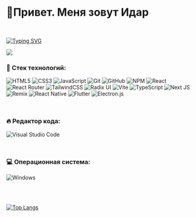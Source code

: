 <div display: flex; flex-direction:row;>
  <h1>👋Привет. Меня зовут Идар</h1>

  <br>

  [![Typing SVG](https://readme-typing-svg.herokuapp.com?color=%2336BCF7&lines=Я+frontend+разработчик&size=35)](https://git.io/typing-svg)

  <div id="header" align="left">
    <img src="https://media.giphy.com/media/v1.Y2lkPTc5MGI3NjExanh1aGdhMHF4anAyM3RsYXlocXB3NGRjejF3bXFyMnplejYxNjZvZCZlcD12MV9pbnRlcm5hbF9naWZfYnlfaWQmY3Q9cw/7Z49eulwv4aGY35RaD/giphy.gif"/>
  </div>
</div>

<h3>💬 Стек технологий: </h3>

  ![HTML5](https://img.shields.io/badge/html5-%23E34F26.svg?style=for-the-badge&logo=html5&logoColor=white)
  ![CSS3](https://img.shields.io/badge/css3-%231572B6.svg?style=for-the-badge&logo=css3&logoColor=white)
  ![JavaScript](https://img.shields.io/badge/javascript-%23323330.svg?style=for-the-badge&logo=javascript&logoColor=%23F7DF1E)
  ![Git](https://img.shields.io/badge/git-%23F05033.svg?style=for-the-badge&logo=git&logoColor=white)
  ![GitHub](https://img.shields.io/badge/github-%23121011.svg?style=for-the-badge&logo=github&logoColor=white)
  ![NPM](https://img.shields.io/badge/NPM-%23CB3837.svg?style=for-the-badge&logo=npm&logoColor=white)
  ![React](https://img.shields.io/badge/react-%2320232a.svg?style=for-the-badge&logo=react&logoColor=%2361DAFB)
  ![React Router](https://img.shields.io/badge/React_Router-CA4245?style=for-the-badge&logo=react-router&logoColor=white)
  ![TailwindCSS](https://img.shields.io/badge/tailwindcss-%2338B2AC.svg?style=for-the-badge&logo=tailwind-css&logoColor=white)
  ![Radix UI](https://img.shields.io/badge/radix%20ui-161618.svg?style=for-the-badge&logo=radix-ui&logoColor=white)
  ![Vite](https://img.shields.io/badge/vite-%23646CFF.svg?style=for-the-badge&logo=vite&logoColor=white)
  ![TypeScript](https://img.shields.io/badge/typescript-%23007ACC.svg?style=for-the-badge&logo=typescript&logoColor=white)
  ![Next JS](https://img.shields.io/badge/Next-black?style=for-the-badge&logo=next.js&logoColor=white)
  ![Remix](https://img.shields.io/badge/remix-%23000.svg?style=for-the-badge&logo=remix&logoColor=white)
  ![React Native](https://img.shields.io/badge/react_native-%2320232a.svg?style=for-the-badge&logo=react&logoColor=%2361DAFB)
  ![Flutter](https://img.shields.io/badge/Flutter-%2302569B.svg?style=for-the-badge&logo=Flutter&logoColor=white)
  ![Electron.js](https://img.shields.io/badge/Electron-191970?style=for-the-badge&logo=Electron&logoColor=white)

<br>

<h3>🔥 Редактор кода: </h3>

![Visual Studio Code](https://img.shields.io/badge/Visual%20Studio%20Code-0078d7.svg?style=for-the-badge&logo=visual-studio-code&logoColor=white)

<br>

<h3>💻 Операционная система: </h3>

![Windows](https://img.shields.io/badge/Windows-0078D6?style=for-the-badge&logo=windows&logoColor=white)

<br>

<br>

[![Top Langs](https://github-readme-stats.vercel.app/api/top-langs/?username=whynot3978)](https://github.com/anuraghazra/github-readme-stats)
